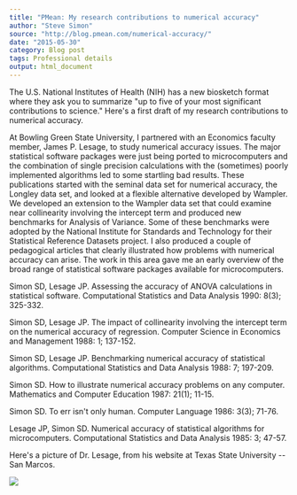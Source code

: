 ```yaml
---
title: "PMean: My research contributions to numerical accuracy"
author: "Steve Simon"
source: "http://blog.pmean.com/numerical-accuracy/"
date: "2015-05-30"
category: Blog post
tags: Professional details
output: html_document
---
```


The U.S. National Institutes of Health (NIH) has a new biosketch format
where they ask you to summarize "up to five of your most significant
contributions to science." Here's a first draft of my research
contributions to numerical accuracy.

<!---More--->

At Bowling Green State University, I partnered with an Economics faculty
member, James P. Lesage, to study numerical accuracy issues. The major
statistical software packages were just being ported to microcomputers
and the combination of single precision calculations with the
(sometimes) poorly implemented algorithms led to some startling bad
results. These publications started with the seminal data set for
numerical accuracy, the Longley data set, and looked at a flexible
alternative developed by Wampler. We developed an extension to the
Wampler data set that could examine near collinearity involving the
intercept term and produced new benchmarks for Analysis of Variance.
Some of these benchmarks were adopted by the National Institute for
Standards and Technology for their Statistical Reference Datasets
project. I also produced a couple of pedagogical articles that clearly
illustrated how problems with numerical accuracy can arise. The work in
this area gave me an early overview of the broad range of statistical
software packages available for microcomputers.

Simon SD, Lesage JP. Assessing the accuracy of ANOVA calculations in
statistical software. Computational Statistics and Data Analysis 1990:
8(3); 325-332.

Simon SD, Lesage JP. The impact of collinearity involving the intercept
term on the numerical accuracy of regression. Computer Science in
Economics and Management 1988: 1; 137-152.

Simon SD, Lesage JP. Benchmarking numerical accuracy of statistical
algorithms. Computational Statistics and Data Analysis 1988: 7; 197-209.

Simon SD. How to illustrate numerical accuracy problems on any computer.
Mathematics and Computer Education 1987: 21(1); 11-15.

Simon SD. To err isn't only human. Computer Language 1986: 3(3); 71-76.

Lesage JP, Simon SD. Numerical accuracy of statistical algorithms for
microcomputers. Computational Statistics and Data Analysis 1985: 3;
47-57.

Here's a picture of Dr. Lesage, from his website at Texas State
University -- San Marcos.

![](https://faculty.txstate.edu/api/crop/files/photo/520670/jim_new-1.jpeg)


